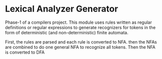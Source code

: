 # Lexical Analyzer Generator
 Phase-1 of a compilers project. This module uses rules written as regular definitions or regular expressions to generate recognizers for tokens in the form of deterministic (and non-deterministic) finite automata. 

 First, the rules are parsed and each rule is converted to NFA. then the NFAs are combined to do one general NFA to recognize all tokens. Then the NFA is converted to DFA 

